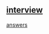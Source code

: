 # 
## [interview](https://www.rareskills.io/post/solidity-interview-questions)
[answers](https://rya-sge.github.io/access-denied/)

